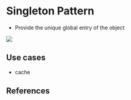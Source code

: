 # Singleton Pattern
* Provide the unique global entry of the object

[![](https://mermaid.ink/img/pako:eNpdkD0OAiEQha-ymVa9AIXJRu2stKWZwIiTsLCBoTCbvbsImk18DeS9j_lhARMtgQLjMeczo0s46TBUWU5khGMYrrfuNGa4c3CepPpLtz_acciCwdAW93Dtx8kzBRnn2bPBVjQeDscNVsPoXCLXsv5k6_NP5hwNNxL2MFGakG1doY2jQZ40kQZVr5YeWLxo0GGtaJktCl0sS0ygHugz7QGLxPsrGFCSCv2g7098qfUNzYRkAw)](https://mermaid.live/edit#pako:eNpdkD0OAiEQha-ymVa9AIXJRu2stKWZwIiTsLCBoTCbvbsImk18DeS9j_lhARMtgQLjMeczo0s46TBUWU5khGMYrrfuNGa4c3CepPpLtz_acciCwdAW93Dtx8kzBRnn2bPBVjQeDscNVsPoXCLXsv5k6_NP5hwNNxL2MFGakG1doY2jQZ40kQZVr5YeWLxo0GGtaJktCl0sS0ygHugz7QGLxPsrGFCSCv2g7098qfUNzYRkAw)

## Use cases
* cache

## References